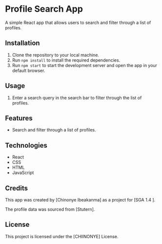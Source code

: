 # Profile Search App

A simple React app that allows users to search and filter through a list of profiles.

## Installation

1. Clone the repository to your local machine.
2. Run `npm install` to install the required dependencies.
3. Run `npm start` to start the development server and open the app in your default browser.

## Usage

1. Enter a search query in the search bar to filter through the list of profiles.

## Features

- Search and filter through a list of profiles.

## Technologies

- React
- CSS
- HTML
- JavaScript

## Credits

This app was created by [Chinonye Ibeakanma] as a project for [SGA 1.4 ].

The profile data was sourced from [Stutern].

## License

This project is licensed under the [CHIINONYE] License.
